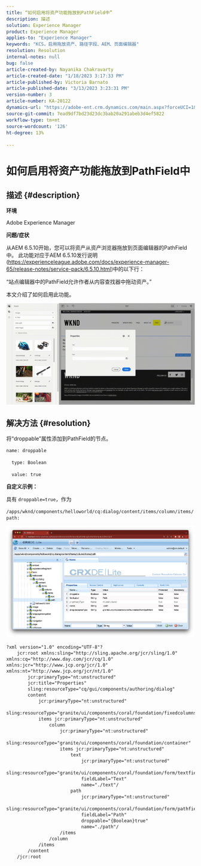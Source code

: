 ```yaml
---
title: “如何启用将资产功能拖放到PathField中”
description: 描述
solution: Experience Manager
product: Experience Manager
applies-to: "Experience Manager"
keywords: "KCS，启用拖放资产、路径字段、AEM、页面编辑器"
resolution: Resolution
internal-notes: null
bug: false
article-created-by: Nayanika Chakravarty
article-created-date: "1/18/2023 3:17:33 PM"
article-published-by: Victoria Barnato
article-published-date: "3/13/2023 3:23:31 PM"
version-number: 3
article-number: KA-20122
dynamics-url: "https://adobe-ent.crm.dynamics.com/main.aspx?forceUCI=1&pagetype=entityrecord&etn=knowledgearticle&id=ac3fab38-4397-ed11-aad1-6045bd006b4b"
source-git-commit: 7ead9df7bd23d23dc3bab20a291abeb3d4ef5822
workflow-type: tm+mt
source-wordcount: '126'
ht-degree: 13%

---
```


# 如何启用将资产功能拖放到PathField中

## 描述 {#description}


<b>环境</b>

Adobe Experience Manager

<b>问题/症状</b>

从AEM 6.5.10开始，您可以将资产从资产浏览器拖放到页面编辑器的PathField中。 此功能对应于AEM 6.5.10发行说明(https://experienceleague.adobe.com/docs/experience-manager-65/release-notes/service-pack/6.5.10.html)中的以下行：

“站点编辑器中的PathField允许作者从内容查找器中拖动资产。”

本文介绍了如何启用此功能。

![](assets/___b33fab38-4397-ed11-aad1-6045bd006b4b___.gif)


## 解决方法 {#resolution}


将“droppable”属性添加到PathField的节点。


```
name: droppable

  type: Boolean

  value: true
```


<b>自定义示例：</b>

具有 `droppable=true`，作为

`/apps/wknd/components/helloworld/cq:dialog/content/items/column/items/path:`

![](assets/6106400f-2b07-ed11-82e4-00224808e483.png)


```
?xml version="1.0" encoding="UTF-8"?
    jcr:root xmlns:sling="http://sling.apache.org/jcr/sling/1.0" xmlns:cq="http://www.day.com/jcr/cq/1.0" xmlns:jcr="http://www.jcp.org/jcr/1.0" xmlns:nt="http://www.jcp.org/jcr/nt/1.0"
        jcr:primaryType="nt:unstructured"
        jcr:title="Properties"
        sling:resourceType="cq/gui/components/authoring/dialog"
        content
            jcr:primaryType="nt:unstructured"
            sling:resourceType="granite/ui/components/coral/foundation/fixedcolumns"
            items jcr:primaryType="nt:unstructured"
                column
                    jcr:primaryType="nt:unstructured"
                    sling:resourceType="granite/ui/components/coral/foundation/container"
                    items jcr:primaryType="nt:unstructured"
                        text
                            jcr:primaryType="nt:unstructured"
                            sling:resourceType="granite/ui/components/coral/foundation/form/textfield"
                            fieldLabel="Text"
                            name="./text"/
                        path
                            jcr:primaryType="nt:unstructured"
                            sling:resourceType="granite/ui/components/coral/foundation/form/pathfield"
                            fieldLabel="Path"
                            droppable="{Boolean}true"
                            name="./path"/
                    /items
                /column
            /items
        /content
    /jcr:root
```

